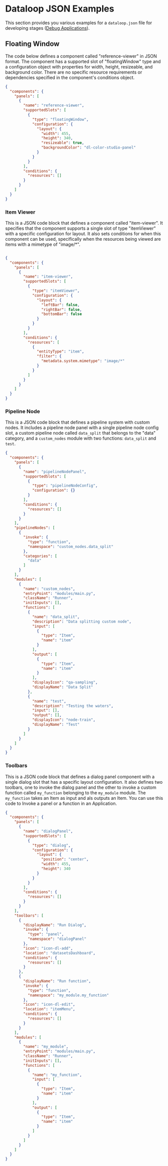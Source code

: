 # Dataloop JSON Examples

This section provides you various examples for a `dataloop.json` file for developing stages ([Debug Applications](./index.md)).

## Floating Window

The code below defines a component called "reference-viewer" in JSON format. The component has a supported slot of "floatingWindow" type and a configuration object with properties for width, height, resizeable, and background color. There are no specific resource requirements or dependencies specified in the component's conditions object. 

```json
{
  "components": {
    "panels": [
      {
        "name": "reference-viewer",
        "supportedSlots": [
          {
            "type": "floatingWindow",
            "configuration": {
              "layout": {
                "width": 455,
                "height": 340,
                "resizeable": true,
                "backgroundColor": "dl-color-studio-panel"
              }
            }
          }
        ],
        "conditions": {
          "resources": []
        }
      }
    ]
  }
}
```

### Item Viewer
This is a JSON code block that defines a component called "item-viewer". It specifies that the component supports a single slot of type "itemViewer" with a specific configuration for layout. It also sets conditions for when this component can be used, specifically when the resources being viewed are items with a mimetype of "image/*".
```json

{
  "components": {
    "panels": [
      {
        "name": "item-viewer",
        "supportedSlots": [
          {
            "type": "itemViewer",
            "configuration": {
              "layout": {
                "leftBar": false,
                "rightBar": false,
                "bottomBar": false
              }
            }
          }
        ],
        "conditions": {
          "resources": [
            {
              "entityType": "item",
              "filter": {
                "metadata.system.mimetype": "image/*"
              }
            }
          ]
        }
      }
    ]
  }
}
```

### Pipeline Node
This is a JSON code block that defines a pipeline system with custom nodes. It includes a pipeline node panel with a single pipeline node config slot, a custom pipeline node called `data_split` that belongs to the "data" category, and a `custom_nodes` module with two functions: `data_split` and `test`.
```json
{
  "components": {
    "panels": [
      {
        "name": "pipelineNodePanel",
        "supportedSlots": [
          {
            "type": "pipelineNodeConfig",
            "configuration": {}
          }
        ],
        "conditions": {
          "resources": []
        }
      }
    ],
    "pipelineNodes": [
      {
        "invoke": {
          "type": "function",
          "namespace": "custom_nodes.data_split"
        },
        "categories": [
          "data"
        ]
      }
    ],
    "modules": [
      {
        "name": "custom_nodes",
        "entryPoint": "modules/main.py",
        "className": "Runner",
        "initInputs": [],
        "functions": [
          {
            "name": "data_split",
            "description": "Data splitting custom node",
            "input": [
              {
                "type": "Item",
                "name": "item"
              }
            ],
            "output": [
              {
                "type": "Item",
                "name": "item"
              }
            ],
            "displayIcon": "qa-sampling",
            "displayName": "Data Split"
          },
          {
            "name": "test",
            "description": "Testing the waters",
            "input": [],
            "output": [],
            "displayIcon": "node-train",
            "displayName": "Test"
          }
        ]
      }
    ]
  }
}
```

### Toolbars

This is a JSON code block that defines a dialog panel component with a single dialog slot that has a specific layout configuration. It also defines two toolbars, one to invoke the dialog panel and the other to invoke a custom function called `my_function` belonging to the `my_module` module. The `my_function` takes an Item as input and als outputs an Item. You can use this code to Invoke a panel or a function in an Application.


```json
{
  "components": {
    "panels": [
      {
        "name": "dialogPanel",
        "supportedSlots": [
          {
            "type": "dialog",
            "configuration": {
              "layout": {
                "position": "center",
                "width": 455,
                "height": 340
              }
            }
          }
        ],
        "conditions": {
          "resources": []
        }
      }
    ],
    "toolbars": [
      {
        "displayName": "Run Dialog",
        "invoke": {
          "type": "panel",
          "namespace": "dialogPanel"
        },
        "icon": "icon-dl-add",
        "location": "datasetsDashboard",
        "conditions": {
          "resources": []
        }
      },
      {
        "displayName": "Run function",
        "invoke": {
          "type": "function",
          "namespace": "my_module.my_function"
        },
        "icon": "icon-dl-edit",
        "location": "itemMenu",
        "conditions": {
          "resources": []
        }
      }
    ],
    "modules": [
      {
        "name": "my_module",
        "entryPoint": "modules/main.py",
        "className": "Runner",
        "initInputs": [],
        "functions": [
          {
            "name": "my_function",
            "input": [
              {
                "type": "Item",
                "name": "item"
              }
            ],
            "output": [
              {
                "type": "Item",
                "name": "item"
              }
            ]
          }
        ]
      }
    ]
  }
}
```
